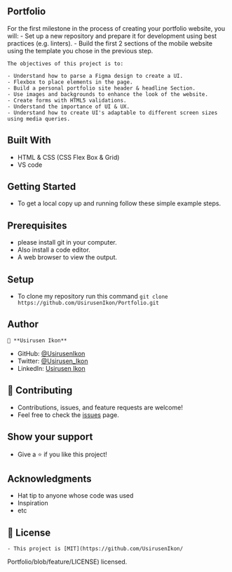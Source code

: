 ## Portfolio   
   For the first milestone in the process of creating your portfolio website, you will:
    - Set up a new repository and prepare it for development using best practices (e.g. linters).
    - Build the first 2 sections of the mobile website using the template you chose in the previous step.
     
    The objectives of this project is to:
    
    - Understand how to parse a Figma design to create a UI.
    - Flexbox to place elements in the page.
    - Build a personal portfolio site header & headline Section.
    - Use images and backgrounds to enhance the look of the website.
    - Create forms with HTML5 validations.
    - Understand the importance of UI & UX.
    - Understand how to create UI's adaptable to different screen sizes using media queries.

## Built With
   - HTML & CSS (CSS Flex Box & Grid)
   - VS code
   
## Getting Started
   - To get a local copy up and running follow these simple example steps.
   
## Prerequisites
   - please install git in your computer.
   - Also install a code editor.
   - A web browser to view the output.
   
## Setup
   - To clone my repository run this command `git clone https://github.com/UsirusenIkon/Portfolio.git`  

## Author
    👤 **Usirusen Ikon**
   - GitHub: [@UsirusenIkon](https://github.com/UsirusenIkon)
   - Twitter: [@Usirusen_Ikon](https://twitter.com/Usirusen_Ikon)
   - LinkedIn: [Usirusen Ikon](https://www.linkedin.com/in/usirusen-ikon-775855174/)

## 🤝 Contributing
   - Contributions, issues, and feature requests are welcome!
   - Feel free to check the [issues](https://github.com/issues) page.

## Show your support
   - Give a ⭐️ if you like this project!

## Acknowledgments
   - Hat tip to anyone whose code was used
   - Inspiration
   - etc

## 📝 License
    - This project is [MIT](https://github.com/UsirusenIkon/
Portfolio/blob/feature/LICENSE) licensed.
